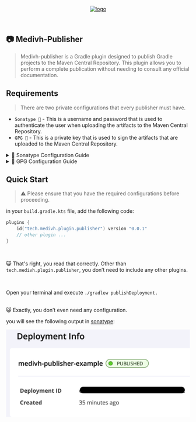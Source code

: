 <p align="center">
  <a href="https://medivh.tech/en/" target="_blank" rel="noopener noreferrer">
    <img width="200" src="https://github.com/user-attachments/assets/697cf38e-83aa-4e88-8280-2bee79a83c2f" alt="logo" />
  </a>
</p>
<br/>

## 📷 Medivh-Publisher

> Medivh-publisher is a Gradle plugin designed to publish Gradle projects to the Maven Central Repository. This plugin allows you to perform a complete publication without needing to consult any official documentation.

## Requirements
> There are two private configurations that every publisher must have.

- `Sonatype 📄` - This is a username and password that is used to authenticate the user when uploading the artifacts to the Maven Central Repository.
- `GPG 🔑` - This is a private key that is used to sign the artifacts that are uploaded to the Maven Central Repository.

<details>
  <summary>📄 Sonatype Configuration Guide</summary>
    
1. Register an account on the https://central.sonatype.com/  (if you don’t have one).

2. Create a name space on the https://central.sonatype.com/publishing/namespaces. The purpose of this step is to prove that you own a domain name that can be published. (which will eventually be the groupId of the published Maven repository,You can directly use GitHub's domain name like: io.github.your-username).
3. Create a token on the https://central.sonatype.com/account. This token will be used to authenticate the user when uploading the artifacts to the Maven Central Repository.
You will get a like this:
```xml
<server>
 <username>username</username>
 <password>password</password>
</server>
```
remember the `username` and `password`.
For security reasons, we store this token in Gradle’s local configuration file (usually located at ~/.gradle/gradle.properties).
```properties
sonatypeUsername=username
sonatypePassword=password
```
Alternatively, provide an environment variable.
```shell
sonatypeUsername=username
sonatypePassword=password
```


> 💯You have completed all the Sonatype configurations.

</details>

<details>
  <summary>🔑 GPG Configuration Guide</summary>

1. You need to refer to the documentation to download the appropriate GnuPG for your system. [download](https://gnupg.org/download/index.html)
2. Open the software you just installed, create a key pair, and upload the public key.
3. open your terminal and execute the following command:

```shell
gpg -K
````
You will see the following output:
```text
---------------------------------------
sec   rsa4096 2023-11-07 [SC] [valid till：2027-11-07]
      ⚠️[your-sec-key] 
uid           your-name <your-email>
ssb   rsa4096 2023-11-07 [E] [valid till：2027-11-07]
````

4. Next execute the following command:
```shell
gpg --keyring secring.gpg --export-secret-keys > ~/.gnupg/secring.gpg
````

Now we need three pieces of information:
- `signing.keyId` - This is the `last eight bits` of `your-sec-key` that you see when you execute `gpg -K` in step 3.
- `signing.password` - This is the password you entered to protect your private key when you generated it in step 2.
- `signing.secretKeyRingFile` - This is the absolute path that you execute `gpg --keyring secring.gpg --export-secret-keys > ~/.gnupg/secring.gpg` in step 4.

5. finally, store the above information in the Gradle configuration file (usually located at ~/.gradle/gradle.properties). or provide an environment variable.
```properties
signing.keyId=24875D73
signing.password=secret
signing.secretKeyRingFile=/Users/me/.gnupg/secring.gpg
```
</details>


## Quick Start

> ⚠️ Please ensure that you have the required configurations before proceeding.


in your `build.gradle.kts` file, add the following code:

```kotlin
plugins {
    id("tech.medivh.plugin.publisher") version "0.0.1"
    // other plugin ...
}
```
<br/>

😺 That's right, you read that correctly. Other than `tech.medivh.plugin.publisher`, you don’t need to include any other plugins.

<br/>

Open your terminal and execute `./gradlew publishDeployment.`

<br/>
😺 Exactly, you don’t even need any configuration.
<br/>

you will see the following output in [sonatype](https://central.sonatype.com/publishing/deployments):

![img.png](doc/images/publish-complete.png)
